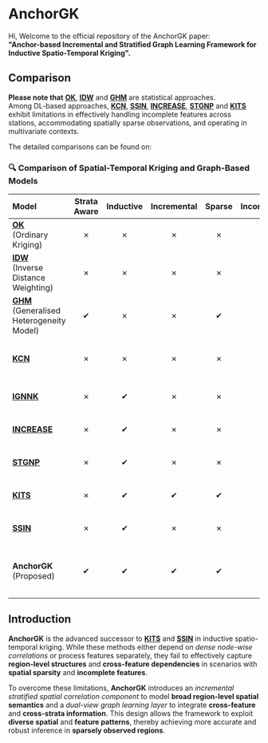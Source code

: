 # AnchorGK 

Hi, Welcome to the official repository of the AnchorGK paper:  
**"Anchor-based Incremental and Stratified Graph Learning Framework for Inductive Spatio-Temporal Kriging".** 

## Comparison

**Please note that** [**OK**](https://link.springer.com/book/10.1007/978-3-662-05294-5), [**IDW**](https://www.sciencedirect.com/science/article/abs/pii/S0098300408000721) and [**GHM**](https://www.tandfonline.com/doi/full/10.1080/13658816.2022.2147530?scroll=top&needAccess=true) are statistical approaches.  
Among DL-based approaches, [**KCN**](https://arxiv.org/pdf/2306.09463), [**SSIN**](https://arxiv.org/pdf/2311.15530), [**INCREASE**](https://arxiv.org/abs/2302.02738), [**STGNP**](https://dl.acm.org/doi/pdf/10.1145/3580305.3599372) and [**KITS**](https://arxiv.org/pdf/2311.02565) exhibit limitations in effectively handling incomplete features across stations, accommodating spatially sparse observations, and operating in multivariate contexts.

The detailed comparisons can be found on:

### 🔍 Comparison of Spatial-Temporal Kriging and Graph-Based Models

| **Model** | **Strata**<br>**Aware** | **Inductive** | **Incremental** | **Sparse** | **Incomplete** | **Multi-**<br>**variate** | **Effi-**<br>**ciency** | **Strengths** | **Limitations** |
| :-- | :--: | :--: | :--: | :--: | :--: | :--: | :--: | :-- | :-- |
| [**OK**](https://link.springer.com/book/10.1007/978-3-662-05294-5)<br>(Ordinary Kriging) | ✗ | ✗ | ✗ | ✗ | ✗ | ✗ | Med | Classic baseline | Not scalable; ignores heterogeneity |
| [**IDW**](https://www.sciencedirect.com/science/article/abs/pii/S0098300408000721)<br>(Inverse Distance Weighting) | ✗ | ✗ | ✗ | ✗ | ✗ | ✗ | High | Simple; no training | Ignores spatial correlation |
| [**GHM**](https://www.tandfonline.com/doi/full/10.1080/13658816.2022.2147530?scroll=top&needAccess=true)<br>(Generalised Heterogeneity Model) | ✔ | ✗ | ✗ | ✔ | ✗ | ✗ | Med | Stratified spatial modelling | Non-inductive; fixed graph |
| [**KCN**](https://arxiv.org/pdf/2306.09463) | ✗ | ✗ | ✗ | ✗ | ✗ | ✗ | Med | CNN-based spatial learning | Poor on missing & multi-variate data |
| [**IGNNK**](https://openreview.net/forum?id=jeBic1U1KXz) | ✗ | ✔ | ✗ | ✗ | ✗ | ✗ | High | Inductive kriging via GNN | No strata; no missing data support |
| [**INCREASE**](https://arxiv.org/abs/2302.02738) | ✗ | ✔ | ✗ | ✗ | ✗ | ✗ | Med | Good generalisation | No sparse or multivariate input support |
| [**STGNP**](https://dl.acm.org/doi/pdf/10.1145/3580305.3599372) | ✗ | ✔ | ✗ | ✗ | ✗ | ✔ | Med | Multivariate TS modelling | Poor handling of missing features |
| [**KITS**](https://arxiv.org/pdf/2311.02565) | ✗ | ✔ | ✔ | ✔ | ✗ | ✗ | Low | Handles sparsity; incremental | Biased by pseudo-nodes |
| [**SSIN**](https://arxiv.org/pdf/2311.15530) | ✗ | ✔ | ✗ | ✗ | ✗ | ✗ | Med | Lightweight spatial method | No support for missing or multivariate |
| **AnchorGK**<br>(Proposed) | ✔ | ✔ | ✔ | ✔ | ✔ | ✔ | High | Full support for sparse,<br>incomplete, multivariate data | Scaling to larger graphs TBD |

## Introduction

**AnchorGK** is the advanced successor to [**KITS**](https://arxiv.org/pdf/2311.02565) and [**SSIN**](https://arxiv.org/pdf/2311.15530) in inductive spatio-temporal kriging. While these methods either depend on *dense node-wise correlations* or process features separately, they fail to effectively capture **region-level structures** and **cross-feature dependencies** in scenarios with **spatial sparsity** and **incomplete features**.  

To overcome these limitations, **AnchorGK** introduces an *incremental stratified spatial correlation component* to model **broad region-level spatial semantics** and a *dual-view graph learning layer* to integrate **cross-feature** and **cross-strata information**. This design allows the framework to exploit **diverse spatial** and **feature patterns**, thereby achieving more accurate and robust inference in **sparsely observed regions**.  

